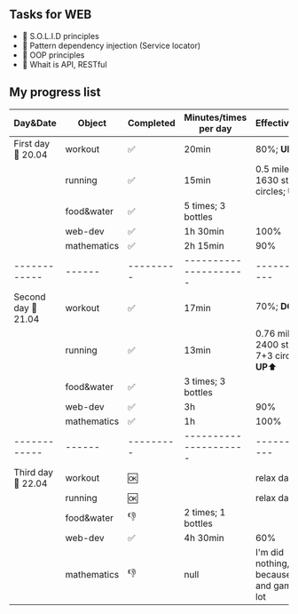 ## Tasks for WEB
+ 📌 S.O.L.I.D principles
+ 📌 Pattern dependency injection (Service locator)
+ 📌 OOP principles
+ 📌 Whait is API, RESTful


## My progress list
| Day&Date | Object | Completed | Minutes/times per day | Effectiveness |
| -------- | ------ | --------- | --------------------- | ------------- |
| First day 📆 20.04 | workout | ✅ | 20min | 80%; **UP**⬆️ |
|  | running | ✅ | 15min | 0.5 miles; 1630 steps; 7 circles; **UP**⬆️ |
|  | food&water | ✅ | 5 times; 3 bottles |
|  | web-dev | ✅ | 1h 30min | 100% |
|  | mathematics | ✅ | 2h 15min | 90% |
| ------------ | ------ | --------- | --------------------- | ------------- |
| Second day 📆 21.04 | workout | ✅ | 17min | 70%; **DOWN**⬇️ |
|  | running | ✅ | 13min | 0.76 miles; 2400 steps; 7+3 circles; **UP**⬆️ |
|  | food&water | ✅ | 3 times; 3 bottles |
|  | web-dev | ✅ | 3h | 90% |
|  | mathematics | ✅ | 1h | 100% |
| ------------ | ------ | --------- | --------------------- | ------------- |
| Third day 📆 22.04 | workout | 🆗 | | relax day |
|  | running | 🆗 |  | relax day |
|  | food&water | 👎 | 2 times; 1 bottles |
|  | web-dev | ✅ | 4h 30min | 60% | I'm ate many sweets |
|  | mathematics | 👎 | null | I'm did nothing, because idled and gamed a lot |
